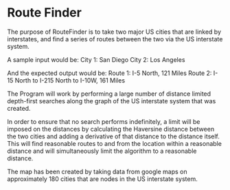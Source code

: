 # Route Finder

The purpose of RouteFinder is to take two major US cities that are linked by interstates, and find a series of routes between the two via the US interstate system. 

A sample input would be: 
City 1: San Diego
City 2: Los Angeles
 
And the expected output would be:
Route 1: I-5 North, 121 Miles
Route 2: I-15 North to I-215 North to I-10W, 161 Miles

The Program will work by performing a large number of distance limited depth-first searches along the graph 
of the US interstate system that was created. 

In order to ensure that no search performs indefinitely, a limit will be imposed on the distances by calculating the Haversine distance between the two cities and adding a derivative of that distance to the distance itself. This will find reasonable routes to and from the location within a reasonable distance and will simultaneously limit the algorithm to a reasonable distance.

The map has been created by taking data from google maps on approximately 180 cities that are nodes in the US interstate system.
